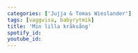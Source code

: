 ```yaml
---
categories: ['Jujja & Tomas Wieslander']
tags: [vaggvisa, babyrytmik]
title: 'Min lilla kråksång'
spotify_id: 
youtube_id: 
---
```


